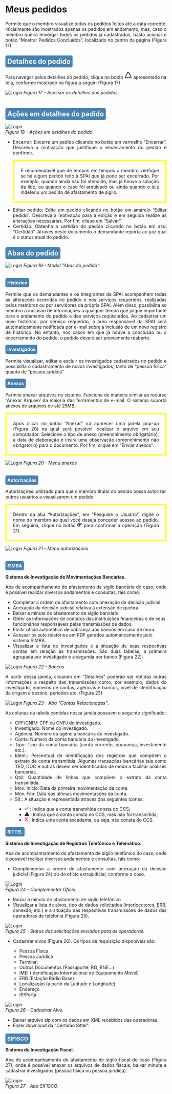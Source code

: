 # Meus pedidos

<p style="text-align: justify;">Permite que o membro visualize todos os pedidos feitos até a data corrente. Inicialmente são mostrados apenas os pedidos em andamento, mas, caso o membro queira enxergar todos os pedidos já cadastrados, basta acionar o botão “Mostrar Pedidos Concluídos”, localizado no centro da página (Figura 17). </p>

## <span style="background-color: #4682B4; border-radius: 5px; padding: 6px; color: #FFFFFF">Detalhes do pedido </span>
Para navegar pelos detalhes do pedido, clique no botão <svg xmlns="http://www.w3.org/2000/svg" width="24" height="24" viewBox="0 0 24 24"><path fill="currentColor" d="m21.68 17.65l-7-14a3 3 0 0 0-5.36 0l-7 14a3 3 0 0 0 3.9 4.08l5.37-2.4a1.06 1.06 0 0 1 .82 0l5.37 2.4a3 3 0 0 0 3.9-4.08Zm-2 2a1 1 0 0 1-1.13.22l-5.37-2.39a3 3 0 0 0-2.44 0L5.41 19.9a1 1 0 0 1-1.3-1.35l7-14a1 1 0 0 1 1.78 0l7 14a1 1 0 0 1-.17 1.13Z"/></svg> apresentado na tela, conforme mostrado na figura a seguir: (Figura 17)

![Login](img/DetalhesDoPedido.jpeg)
*Figura 17 - Acessar os detalhes dos pedidos*. <br><br>

## <span style="background-color: #4682B4; border-radius: 5px; padding: 6px; color: #FFFFFF">Ações em detalhes do pedido</span>

![Login](img/AçõesDetalhesDoPedido.png)<br>
*Figura 18 - Ações em detalhes do pedido*. <br>

<ul>
<li style="text-align: justify;">Encerrar: Encerre um pedido clicando no botão em vermelho “Encerrar”. Descreva a motivação que justifique o encerramento do pedido e confirme.</li>
<p class="atencao" style="text-align: justify; border: 4px solid yellow; padding: 20px;"> É recomendável que de tempos em tempos o membro verifique se há algum pedido feito à SPAI que já pode ser encerrado. Por exemplo, quando ainda não foi atendido, mas já houve a solução da lide, ou quando o caso foi arquivado ou ainda quando o juiz indeferiu um pedido de afastamento de sigilo.  </p></li>
<li style="text-align: justify;">Editar pedido: Edite um pedido clicando no botão em amarelo “Editar pedido”. Descreva a motivação para a edição e em seguida realize as alterações necessárias. Por fim, clique em “Salvar”.</li>
<li style="text-align: justify;">Certidão: Obtenha a certidão do pedido clicando no botão em azul “Certidão”. Através deste documento o demandante reporta ao juiz qual é o status atual do pedido.  </li>
</ul>

## <span style="background-color: #4682B4; border-radius: 5px; padding: 6px; color: #FFFFFF "> Abas do pedido </span>

![Login](img/ModalAbasDoPedido.png)
*Figura 19 - Modal "Abas do pedido"*. <br><br>

#### <span style="background-color: #4682B4; border-radius: 5px; padding: 6px; color: #FFFFFF "> Histórico </span>

<p style="text-align: justify;">Permite que os demandantes e os integrantes da SPAI acompanhem todas as alterações ocorridas no pedido e nos serviços requeridos, realizadas pelos membros ou por servidores da própria SPAI. Além disso, possibilita ao membro a inclusão de informações a qualquer tempo que julgue importante para o andamento do pedido e dos serviços requisitados. Ao cadastrar um novo histórico, por serviço requerido, a área responsável da SPAI será automaticamente notificada por e-mail sobre a inclusão de um novo registro de histórico. No entanto, nos casos em que já houve a conclusão ou o encerramento do pedido, o pedido deverá ser previamente reaberto. </p>


#### <span style="background-color: #4682B4; border-radius: 5px; padding: 6px; color: #FFFFFF "> Investigados </span>
<p style="text-align: justify;">Permite visualizar, editar e excluir os investigados cadastrados no pedido e possibilita o cadastramento de novos investigados, tanto de “pessoa física” quanto de “pessoa jurídica”. </p>

#### <span style="background-color: #4682B4; border-radius: 5px; padding: 6px; color: #FFFFFF "> Anexos </span>
<p style="text-align: justify;">Permite anexar arquivos no sistema. Funciona de maneira similar ao recurso “Anexar Arquivo’ da maioria das ferramentas de e-mail. O sistema suporta anexos de arquivos de até 25MB. </p>
    
<p class="atencao" style="text-align: justify; border: 4px solid yellow; padding: 20px;"> Após clicar no botão “Anexar” irá aparecer uma janela pop-up (Figura 20) na qual será possível localizar o arquivo em seu computador. Selecione o tipo de anexo (preenchimento obrigatório), a data de elaboração e insira uma observação (preenchimento não obrigatório) para o documento. Por fim, clique em “Enviar anexos”. </p>

![Login](img/MenuAnexos.png)
*Figura 20 - Menu anexos* <br><br>

#### <span style="background-color: #4682B4; border-radius: 5px; padding: 6px; color: #FFFFFF "> Autorizações </span>
Autorizações: </strong>utilizado para que o membro titular do pedido possa autorizar outros usuários a visualizarem um pedido.<br>

<p class="atencao" style="text-align: justify; border: 4px solid yellow; padding: 20px;"> Dentro da aba “Autorizações”, em “Pesquise o Usuário”, digite o nome do membro ao qual você deseja conceder acesso ao pedido. Em seguida, clique no botão <svg xmlns="http://www.w3.org/2000/svg" height="1em" viewBox="0 0 512 512"><!--! Font Awesome Free 6.4.2 by @fontawesome - https://fontawesome.com License - https://fontawesome.com/license (Commercial License) Copyright 2023 Fonticons, Inc. --><path d="M448 128l-177.6 0c1 5.2 1.6 10.5 1.6 16l0 16 32 0 144 0c8.8 0 16-7.2 16-16s-7.2-16-16-16zM224 144c0-17.7-14.3-32-32-32c0 0 0 0 0 0l-24 0c-66.3 0-120 53.7-120 120l0 48c0 52.5 33.7 97.1 80.7 113.4c-.5-3.1-.7-6.2-.7-9.4c0-20 9.2-37.9 23.6-49.7c-4.9-9-7.6-19.4-7.6-30.3c0-15.1 5.3-29 14-40c-8.8-11-14-24.9-14-40l0-40c0-13.3 10.7-24 24-24s24 10.7 24 24l0 40c0 8.8 7.2 16 16 16s16-7.2 16-16l0-40 0-40zM192 64s0 0 0 0c18 0 34.6 6 48 16l208 0c35.3 0 64 28.7 64 64s-28.7 64-64 64l-82 0c1.3 5.1 2 10.5 2 16c0 25.3-14.7 47.2-36 57.6c2.6 7 4 14.5 4 22.4c0 20-9.2 37.9-23.6 49.7c4.9 9 7.6 19.4 7.6 30.3c0 35.3-28.7 64-64 64l-64 0-24 0C75.2 448 0 372.8 0 280l0-48C0 139.2 75.2 64 168 64l24 0zm64 336c8.8 0 16-7.2 16-16s-7.2-16-16-16l-48 0-16 0c-8.8 0-16 7.2-16 16s7.2 16 16 16l64 0zm16-176c0 5.5-.7 10.9-2 16l2 0 32 0c8.8 0 16-7.2 16-16s-7.2-16-16-16l-32 0 0 16zm-24 64l-40 0c-8.8 0-16 7.2-16 16s7.2 16 16 16l48 0 16 0c8.8 0 16-7.2 16-16s-7.2-16-16-16l-24 0z" fill="currentColor" d="m21.68 17.65l-7-14a3 3 0 0 0-5.36 0l-7 14a3 3 0 0 0 3.9 4.08l5.37-2.4a1.06 1.06 0 0 1 .82 0l5.37 2.4a3 3 0 0 0 3.9-4.08Zm-2 2a1 1 0 0 1-1.13.22l-5.37-2.39a3 3 0 0 0-2.44 0L5.41 19.9a1 1 0 0 1-1.3-1.35l7-14a1 1 0 0 1 1.78 0l7 14a1 1 0 0 1-.17 1.13Z" /></svg>  para confirmar a operação (Figura 21). </p>


![Login](img/MenuAutorizações.png)
*Figura 21 - Menu autorizações*. <br><br>

#### <span style="background-color: #4682B4; border-radius: 5px; padding: 6px; color: #FFFFFF "> SIMBA </span>
<strong>Sistema de Investigação de Movimentações Bancárias.</strong>

<p style="text-align: justify;">Aba de acompanhamento do afastamento de sigilo bancário do caso, onde é possível realizar diversos andamentos e consultas, tais como: </p> 
<ul>
<li style="text-align: justify;">Completar a ordem de afastamento com anexação da decisão judicial. </li>
<li style="text-align: justify;">Anexação da decisão judicial relativa à extensão de quebra.</li>
<li style="text-align: justify;">Baixar a minuta de afastamento de sigilo bancário. </li>
<li>Obter as informações de contatos das instituições financeiras e de seus funcionários responsáveis pelas transmissões de dados. </li>
<li>Emitir ofício automático de cobrança aos bancos em caso de mora. </li>
<li>Acessar os sete relatórios em PDF gerados automaticamente pelo sistema SIMBA. </li>
<li style="text-align: justify;">Visualizar a lista de investigados e a situação de suas respectivas contas em relação às transmissões. São duas tabelas, a primeira agrupada por investigado e a segunda por banco (Figura 22): </li>
</ul>

![Login](img/AbaBancos.png)
*Figura 22 - Bancos*. <br>

<p style="text-align: justify;">A partir dessa janela, clicando em "Detalhes" poderão ser obtidas outras informações a respeito das transmissões como, por exemplo, dados do investigado, números de contas, agências e bancos, nível de identificação da origem e destino, períodos etc. (Figura 23) </p>  

![Login](img/ContasRelacionadas.png)
*Figura 23 - Aba "Contas Relacionadas"*. <br>

As colunas da tabela contidas nessa janela possuem o seguinte significado: 
<ul style="padding-left: 30px;">
<li style="text-align: justify; list-style-type: circle;">CPF/CNPJ: CPF ou CNPJ do investigado. </li>
<li style="text-align: justify; list-style-type: circle;">Investigado: Nome do investigado.   </li>
<li style="text-align: justify; list-style-type: circle;">Agência: Número da agência bancária do investigado.   </li>
<li style="text-align: justify; list-style-type: circle;">Conta: Número da conta bancária do investigado.  </li>
<li style="text-align: justify; list-style-type: circle;">Tipo: Tipo da conta bancária (conta corrente, poupança, investimento etc.). </li>
<li style="text-align: justify; list-style-type: circle;">Ident.: Percentual de identificação dos registros que compõem o extrato da conta transmitida. Algumas transações bancárias tais como TED, DOC e outras devem ser identificadas de modo a facilitar análises bancárias.  </li>
<li style="text-align: justify; list-style-type: circle;">Qtd: Quantidade de linhas que compõem o extrato da conta transmitida.  </li>
<li style="text-align: justify; list-style-type: circle;">Mov. Início: Data da primeira movimentação da conta.  </li>
<li style="text-align: justify; list-style-type: circle;">Mov. Fim: Data das últimas movimentações da conta.  </li>
<li style="text-align: justify; list-style-type: circle;">Sit.: A situação é representada através dos seguintes ícones: </li>
<ul style="padding-left: 30px;">
<li style="text-align: justify; list-style-type: square;"><svg xmlns="http://www.w3.org/2000/svg" height="1em" viewBox="0 0 448 512"><!--! Font Awesome Free 6.4.2 by @fontawesome - https://fontawesome.com License - https://fontawesome.com/license (Commercial License) Copyright 2023 Fonticons, Inc. --><path d="M438.6 105.4c12.5 12.5 12.5 32.8 0 45.3l-256 256c-12.5 12.5-32.8 12.5-45.3 0l-128-128c-12.5-12.5-12.5-32.8 0-45.3s32.8-12.5 45.3 0L160 338.7 393.4 105.4c12.5-12.5 32.8-12.5 45.3 0z" fill="currentColor" d="m21.68 17.65l-7-14a3 3 0 0 0-5.36 0l-7 14a3 3 0 0 0 3.9 4.08l5.37-2.4a1.06 1.06 0 0 1 .82 0l5.37 2.4a3 3 0 0 0 3.9-4.08Zm-2 2a1 1 0 0 1-1.13.22l-5.37-2.39a3 3 0 0 0-2.44 0L5.41 19.9a1 1 0 0 1-1.3-1.35l7-14a1 1 0 0 1 1.78 0l7 14a1 1 0 0 1-.17 1.13Z" style="fill: green;"/></svg> : Indica que a conta transmitida consta do CCS;
</li>
<li style="text-align: justify; list-style-type: square;"><svg xmlns="http://www.w3.org/2000/svg" height="1em" viewBox="0 0 512 512"><!--! Font Awesome Free 6.4.2 by @fontawesome - https://fontawesome.com License - https://fontawesome.com/license (Commercial License) Copyright 2023 Fonticons, Inc. --><path d="M256 32c14.2 0 27.3 7.5 34.5 19.8l216 368c7.3 12.4 7.3 27.7 .2 40.1S486.3 480 472 480H40c-14.3 0-27.6-7.7-34.7-20.1s-7-27.8 .2-40.1l216-368C228.7 39.5 241.8 32 256 32zm0 128c-13.3 0-24 10.7-24 24V296c0 13.3 10.7 24 24 24s24-10.7 24-24V184c0-13.3-10.7-24-24-24zm32 224a32 32 0 1 0 -64 0 32 32 0 1 0 64 0z" fill="currentColor" d="m21.68 17.65l-7-14a3 3 0 0 0-5.36 0l-7 14a3 3 0 0 0 3.9 4.08l5.37-2.4a1.06 1.06 0 0 1 .82 0l5.37 2.4a3 3 0 0 0 3.9-4.08Zm-2 2a1 1 0 0 1-1.13.22l-5.37-2.39a3 3 0 0 0-2.44 0L5.41 19.9a1 1 0 0 1-1.3-1.35l7-14a1 1 0 0 1 1.78 0l7 14a1 1 0 0 1-.17 1.13Z"/></svg> : Indica que a conta consta do CCS, mas não foi transmitida;
</li>
<li style="text-align: justify; list-style-type: square;"><svg xmlns="http://www.w3.org/2000/svg" height="1em" viewBox="0 0 384 512"><!--! Font Awesome Free 6.4.2 by @fontawesome - https://fontawesome.com License - https://fontawesome.com/license (Commercial License) Copyright 2023 Fonticons, Inc. --><path d="M376.6 84.5c11.3-13.6 9.5-33.8-4.1-45.1s-33.8-9.5-45.1 4.1L192 206 56.6 43.5C45.3 29.9 25.1 28.1 11.5 39.4S-3.9 70.9 7.4 84.5L150.3 256 7.4 427.5c-11.3 13.6-9.5 33.8 4.1 45.1s33.8 9.5 45.1-4.1L192 306 327.4 468.5c11.3 13.6 31.5 15.4 45.1 4.1s15.4-31.5 4.1-45.1L233.7 256 376.6 84.5z" fill="currentColor" d="m21.68 17.65l-7-14a3 3 0 0 0-5.36 0l-7 14a3 3 0 0 0 3.9 4.08l5.37-2.4a1.06 1.06 0 0 1 .82 0l5.37 2.4a3 3 0 0 0 3.9-4.08Zm-2 2a1 1 0 0 1-1.13.22l-5.37-2.39a3 3 0 0 0-2.44 0L5.41 19.9a1 1 0 0 1-1.3-1.35l7-14a1 1 0 0 1 1.78 0l7 14a1 1 0 0 1-.17 1.13Z" style="fill: red;"/></svg> : Indica uma conta excedente, ou seja, não consta do CCS.
</li>
</ul>
</ul>

#### <span style="background-color: #4682B4; border-radius: 5px; padding: 6px; color: #FFFFFF "> SITTEL </span>
<strong>Sistema de Investigação de Registros Telefônico e Telemático.</strong>

<p style="text-align: justify;">Aba de acompanhamento do afastamento de sigilo telefônico do caso, onde é possível realizar diversos andamentos e consultas, tais como:  </p>
<ul>
<li style="text-align: justify;">Complementar a ordem de afastamento com anexação da decisão judicial (Figura 24) ou do ofício extrajudicial, conforme o caso.</li>
</ul>

![Login](img/CompletarOficio.png)<br>
*Figura 24 - Complementar Ofício.* <br>

<ul>
<li style="text-align: justify;">Baixar a minuta de afastamento de sigilo telefônico</li>
<li style="text-align: justify;">Visualizar a lista de alvos, tipo de dados solicitados (interlocutores, ERB, conexão, etc.) e a situação das respectivas transmissões de dados das operadoras de telefonia (Figura 25).</li>
</ul>

![Login](img/SolicitacoesOperadoras.png)<br>
*Figura 25 - Status das solicitações enviadas para as operadoras.* <br>

<ul>
<li>Cadastrar alvos (Figura 26). Os tipos de requisição disponíveis são: </li> 
<ul style="padding-left: 20px;">
<li style="text-align: justify; list-style-type: circle;"> Pessoa Física </li>
<li style="text-align: justify; list-style-type: circle;"> Pessoa Jurídica </li>
<li style="text-align: justify; list-style-type: circle;"> Terminal </li>
<li style="text-align: justify; list-style-type: circle;"> Outros Documentos (Passaporte, RG, RNE...)</li>
<li style="text-align: justify; list-style-type: circle;"> IMEI (Identificação Internacional de Equipamento Móvel) </li>
<li style="text-align: justify; list-style-type: circle;"> ERB (Estação Rádio Base) 
<li style="text-align: justify; list-style-type: circle;"> Localização (a partir da Latitude e Longitude)</li>
<li style="text-align: justify; list-style-type: circle;"> Endereço</li>
<li style="text-align: justify; list-style-type: circle;"> IP/Porta</li>
</ul></ul></ul>

![Login](img/CadastroDeAlvo.png)<br>
*Figura 26 - Cadastrar Alvo.* <br>
<ul>
<li>Baixar arquivo zip com os dados em XML recebidos das operadoras.</li>
<li>Fazer download da "Certidão Sittel".</li>
</ul>

### <span style="background-color: #4682B4; border-radius: 5px; padding: 6px; color: #FFFFFF "> SIFISCO </span><br>

<strong>Sistema de Investigação Fiscal.</strong><br>

<p style="text-align: justify;">Aba de acompanhamento do afastamento de sigilo fiscal do caso (Figura 27), onde é possível anexar os arquivos de dados fiscais, baixar minuta e cadastrar investigados (pessoa física ou pessoa jurídica). </p>

![Login](img/AbaSifisco.png)<br>
*Figura 27 - Aba SIFISCO*.<br><br><br>







  

